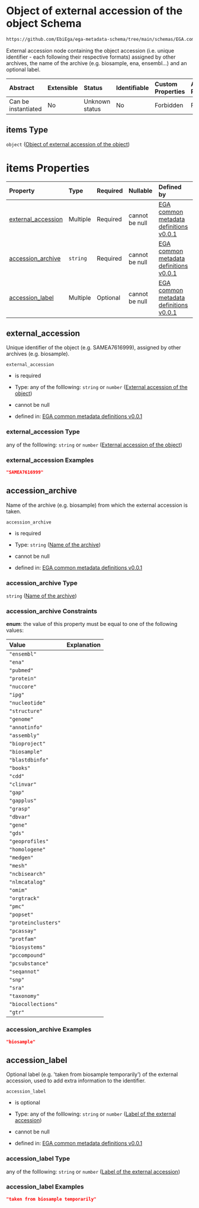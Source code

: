 # Object of external accession of the object Schema

```txt
https://github.com/EbiEga/ega-metadata-schema/tree/main/schemas/EGA.common-definitions.json#/definitions/object_core_id/properties/external_accessions/items
```

External accession node containing the object accession (i.e. unique identifier -  each following their respective formats) assigned by other archives, the name of the archive (e.g. biosample, ena, ensembl...) and an optional label.

| Abstract            | Extensible | Status         | Identifiable | Custom Properties | Additional Properties | Access Restrictions | Defined In                                                                                |
| :------------------ | :--------- | :------------- | :----------- | :---------------- | :-------------------- | :------------------ | :---------------------------------------------------------------------------------------- |
| Can be instantiated | No         | Unknown status | No           | Forbidden         | Forbidden             | none                | [EGA.common-definitions.json*](../out/EGA.common-definitions.json "open original schema") |

## items Type

`object` ([Object of external accession of the object](ega-2-definitions-object-of-external-accession-of-the-object.md))

# items Properties

| Property                                  | Type     | Required | Nullable       | Defined by                                                                                                                                                                                                                                                                                                               |
| :---------------------------------------- | :------- | :------- | :------------- | :----------------------------------------------------------------------------------------------------------------------------------------------------------------------------------------------------------------------------------------------------------------------------------------------------------------------- |
| [external_accession](#external_accession) | Multiple | Required | cannot be null | [EGA common metadata definitions v0.0.1](ega-2-definitions-object-of-external-accession-of-the-object-properties-external-accession-of-the-object.md "https://github.com/EbiEga/ega-metadata-schema/tree/main/schemas/EGA.common-definitions.json#/definitions/object_external_accession/properties/external_accession") |
| [accession_archive](#accession_archive)   | `string` | Required | cannot be null | [EGA common metadata definitions v0.0.1](ega-2-definitions-object-of-external-accession-of-the-object-properties-name-of-the-archive.md "https://github.com/EbiEga/ega-metadata-schema/tree/main/schemas/EGA.common-definitions.json#/definitions/object_external_accession/properties/accession_archive")               |
| [accession_label](#accession_label)       | Multiple | Optional | cannot be null | [EGA common metadata definitions v0.0.1](ega-2-definitions-object-of-external-accession-of-the-object-properties-label-of-the-external-accession.md "https://github.com/EbiEga/ega-metadata-schema/tree/main/schemas/EGA.common-definitions.json#/definitions/object_external_accession/properties/accession_label")     |

## external_accession

Unique identifier of the object (e.g. SAMEA7616999), assigned by other archives (e.g. biosample).

`external_accession`

*   is required

*   Type: any of the folllowing: `string` or `number` ([External accession of the object](ega-2-definitions-object-of-external-accession-of-the-object-properties-external-accession-of-the-object.md))

*   cannot be null

*   defined in: [EGA common metadata definitions v0.0.1](ega-2-definitions-object-of-external-accession-of-the-object-properties-external-accession-of-the-object.md "https://github.com/EbiEga/ega-metadata-schema/tree/main/schemas/EGA.common-definitions.json#/definitions/object_external_accession/properties/external_accession")

### external_accession Type

any of the folllowing: `string` or `number` ([External accession of the object](ega-2-definitions-object-of-external-accession-of-the-object-properties-external-accession-of-the-object.md))

### external_accession Examples

```json
"SAMEA7616999"
```

## accession_archive

Name of the archive (e.g. biosample) from which the external accession is taken.

`accession_archive`

*   is required

*   Type: `string` ([Name of the archive](ega-2-definitions-object-of-external-accession-of-the-object-properties-name-of-the-archive.md))

*   cannot be null

*   defined in: [EGA common metadata definitions v0.0.1](ega-2-definitions-object-of-external-accession-of-the-object-properties-name-of-the-archive.md "https://github.com/EbiEga/ega-metadata-schema/tree/main/schemas/EGA.common-definitions.json#/definitions/object_external_accession/properties/accession_archive")

### accession_archive Type

`string` ([Name of the archive](ega-2-definitions-object-of-external-accession-of-the-object-properties-name-of-the-archive.md))

### accession_archive Constraints

**enum**: the value of this property must be equal to one of the following values:

| Value               | Explanation |
| :------------------ | :---------- |
| `"ensembl"`         |             |
| `"ena"`             |             |
| `"pubmed"`          |             |
| `"protein"`         |             |
| `"nuccore"`         |             |
| `"ipg"`             |             |
| `"nucleotide"`      |             |
| `"structure"`       |             |
| `"genome"`          |             |
| `"annotinfo"`       |             |
| `"assembly"`        |             |
| `"bioproject"`      |             |
| `"biosample"`       |             |
| `"blastdbinfo"`     |             |
| `"books"`           |             |
| `"cdd"`             |             |
| `"clinvar"`         |             |
| `"gap"`             |             |
| `"gapplus"`         |             |
| `"grasp"`           |             |
| `"dbvar"`           |             |
| `"gene"`            |             |
| `"gds"`             |             |
| `"geoprofiles"`     |             |
| `"homologene"`      |             |
| `"medgen"`          |             |
| `"mesh"`            |             |
| `"ncbisearch"`      |             |
| `"nlmcatalog"`      |             |
| `"omim"`            |             |
| `"orgtrack"`        |             |
| `"pmc"`             |             |
| `"popset"`          |             |
| `"proteinclusters"` |             |
| `"pcassay"`         |             |
| `"protfam"`         |             |
| `"biosystems"`      |             |
| `"pccompound"`      |             |
| `"pcsubstance"`     |             |
| `"seqannot"`        |             |
| `"snp"`             |             |
| `"sra"`             |             |
| `"taxonomy"`        |             |
| `"biocollections"`  |             |
| `"gtr"`             |             |

### accession_archive Examples

```json
"biosample"
```

## accession_label

Optional label (e.g. 'taken from biosample temporarily') of the external accession, used to add extra information to the identifier.

`accession_label`

*   is optional

*   Type: any of the folllowing: `string` or `number` ([Label of the external accession](ega-2-definitions-object-of-external-accession-of-the-object-properties-label-of-the-external-accession.md))

*   cannot be null

*   defined in: [EGA common metadata definitions v0.0.1](ega-2-definitions-object-of-external-accession-of-the-object-properties-label-of-the-external-accession.md "https://github.com/EbiEga/ega-metadata-schema/tree/main/schemas/EGA.common-definitions.json#/definitions/object_external_accession/properties/accession_label")

### accession_label Type

any of the folllowing: `string` or `number` ([Label of the external accession](ega-2-definitions-object-of-external-accession-of-the-object-properties-label-of-the-external-accession.md))

### accession_label Examples

```json
"taken from biosample temporarily"
```
